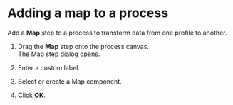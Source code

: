 # Adding a map to a process

<head>
  <meta name="guidename" content="Integration"/>
  <meta name="context" content="GUID-f31b799f-0c00-4b3f-b2da-0b5f4bf8d450"/>
</head>


Add a **Map** step to a process to transform data from one profile to another.

1.  Drag the **Map** step onto the process canvas.   
The Map step dialog opens.

2.  Enter a custom label.

3.  Select or create a Map component.

4.  Click **OK**.
